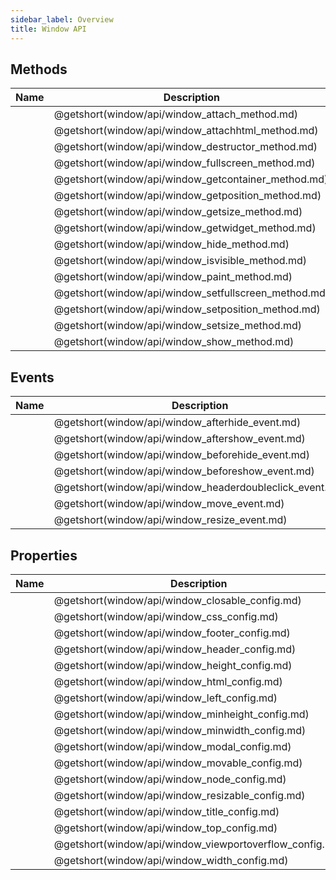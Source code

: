 ```yaml
---
sidebar_label: Overview
title: Window API
---
```


## Methods

| Name                                          | Description                                          |
| --------------------------------------------- | ---------------------------------------------------- |
| [](window/api/window_attach_method.md)        | @getshort(window/api/window_attach_method.md)        |
| [](window/api/window_attachhtml_method.md)    | @getshort(window/api/window_attachhtml_method.md)    |
| [](window/api/window_destructor_method.md)    | @getshort(window/api/window_destructor_method.md)    |
| [](window/api/window_fullscreen_method.md)    | @getshort(window/api/window_fullscreen_method.md)    |
| [](window/api/window_getcontainer_method.md)  | @getshort(window/api/window_getcontainer_method.md)  |
| [](window/api/window_getposition_method.md)   | @getshort(window/api/window_getposition_method.md)   |
| [](window/api/window_getsize_method.md)       | @getshort(window/api/window_getsize_method.md)       |
| [](window/api/window_getwidget_method.md)     | @getshort(window/api/window_getwidget_method.md)     |
| [](window/api/window_hide_method.md)          | @getshort(window/api/window_hide_method.md)          |
| [](window/api/window_isvisible_method.md)     | @getshort(window/api/window_isvisible_method.md)     |
| [](window/api/window_paint_method.md)         | @getshort(window/api/window_paint_method.md)         |
| [](window/api/window_setfullscreen_method.md) | @getshort(window/api/window_setfullscreen_method.md) |
| [](window/api/window_setposition_method.md)   | @getshort(window/api/window_setposition_method.md)   |
| [](window/api/window_setsize_method.md)       | @getshort(window/api/window_setsize_method.md)       |
| [](window/api/window_show_method.md)          | @getshort(window/api/window_show_method.md)          |

## Events

| Name                                             | Description                                             |
| ------------------------------------------------ | ------------------------------------------------------- |
| [](window/api/window_afterhide_event.md)         | @getshort(window/api/window_afterhide_event.md)         |
| [](window/api/window_aftershow_event.md)         | @getshort(window/api/window_aftershow_event.md)         |
| [](window/api/window_beforehide_event.md)        | @getshort(window/api/window_beforehide_event.md)        |
| [](window/api/window_beforeshow_event.md)        | @getshort(window/api/window_beforeshow_event.md)        |
| [](window/api/window_headerdoubleclick_event.md) | @getshort(window/api/window_headerdoubleclick_event.md) |
| [](window/api/window_move_event.md)              | @getshort(window/api/window_move_event.md)              |
| [](window/api/window_resize_event.md)            | @getshort(window/api/window_resize_event.md)            |

## Properties

| Name                                             | Description                                             |
| ------------------------------------------------ | ------------------------------------------------------- |
| [](window/api/window_closable_config.md)         | @getshort(window/api/window_closable_config.md)         |
| [](window/api/window_css_config.md)              | @getshort(window/api/window_css_config.md)              |
| [](window/api/window_footer_config.md)           | @getshort(window/api/window_footer_config.md)           |
| [](window/api/window_header_config.md)           | @getshort(window/api/window_header_config.md)           |
| [](window/api/window_height_config.md)           | @getshort(window/api/window_height_config.md)           |
| [](window/api/window_html_config.md)             | @getshort(window/api/window_html_config.md)             |
| [](window/api/window_left_config.md)             | @getshort(window/api/window_left_config.md)             |
| [](window/api/window_minheight_config.md)        | @getshort(window/api/window_minheight_config.md)        |
| [](window/api/window_minwidth_config.md)         | @getshort(window/api/window_minwidth_config.md)         |
| [](window/api/window_modal_config.md)            | @getshort(window/api/window_modal_config.md)            |
| [](window/api/window_movable_config.md)          | @getshort(window/api/window_movable_config.md)          |
| [](window/api/window_node_config.md)             | @getshort(window/api/window_node_config.md)             |
| [](window/api/window_resizable_config.md)        | @getshort(window/api/window_resizable_config.md)        |
| [](window/api/window_title_config.md)            | @getshort(window/api/window_title_config.md)            |
| [](window/api/window_top_config.md)              | @getshort(window/api/window_top_config.md)              |
| [](window/api/window_viewportoverflow_config.md) | @getshort(window/api/window_viewportoverflow_config.md) |
| [](window/api/window_width_config.md)            | @getshort(window/api/window_width_config.md)            |
